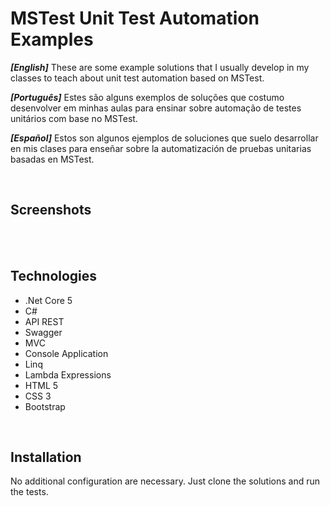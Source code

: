 # MSTest Unit Test Automation Examples

_**[English]**_ These are some example solutions that I usually develop in my classes to teach about unit test automation based on MSTest.

_**[Português]**_ Estes são alguns exemplos de soluções que costumo desenvolver em minhas aulas para ensinar sobre automação de testes unitários com base no MSTest. 

_**[Español]**_ Estos son algunos ejemplos de soluciones que suelo desarrollar en mis clases para enseñar sobre la automatización de pruebas unitarias basadas en MSTest.

<br />

## Screenshots 
<br />


<br />

## Technologies 

- .Net Core 5
- C#
- API REST
- Swagger
- MVC
- Console Application
- Linq
- Lambda Expressions
- HTML 5
- CSS 3
- Bootstrap

<br />

## Installation

No additional configuration are necessary. Just clone the solutions and run the tests.

    
